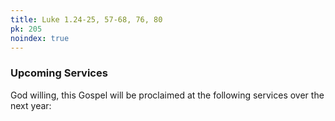 ```yaml
---
title: Luke 1.24-25, 57-68, 76, 80
pk: 205
noindex: true
---
```


### Upcoming Services

God willing, this Gospel will be proclaimed at the following services over the next year:


